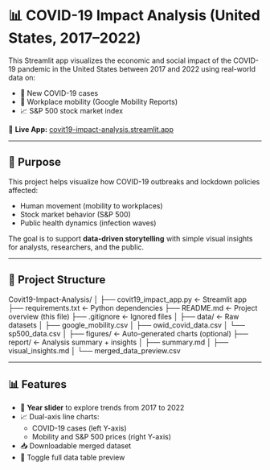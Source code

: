 # 📊 COVID-19 Impact Analysis (United States, 2017–2022)

This Streamlit app visualizes the economic and social impact of the COVID-19 pandemic in the United States between 2017 and 2022 using real-world data on:

- 🦠 New COVID-19 cases  
- 🏢 Workplace mobility (Google Mobility Reports)  
- 📈 S&P 500 stock market index

🔗 **Live App:** [covit19-impact-analysis.streamlit.app](https://covit19-impact-analysis-a9mxvwcrgxarlfutoe5ufy.streamlit.app/)

---

## 🎯 Purpose

This project helps visualize how COVID-19 outbreaks and lockdown policies affected:
- Human movement (mobility to workplaces)
- Stock market behavior (S&P 500)
- Public health dynamics (infection waves)

The goal is to support **data-driven storytelling** with simple visual insights for analysts, researchers, and the public.

---

## 📁 Project Structure

Covit19-Impact-Analysis/
│
├── covit19_impact_app.py ← Streamlit app
├── requirements.txt ← Python dependencies
├── README.md ← Project overview (this file)
├── .gitignore ← Ignored files
│
├── data/ ← Raw datasets
│ ├── google_mobility.csv
│ ├── owid_covid_data.csv
│ └── sp500_data.csv
│
├── figures/ ← Auto-generated charts (optional)
├── report/ ← Analysis summary + insights
│ ├── summary.md
│ ├── visual_insights.md
│ └── merged_data_preview.csv 


---

## 📊 Features

- 📅 **Year slider** to explore trends from 2017 to 2022
- 📈 Dual-axis line charts:
  - COVID-19 cases (left Y-axis)
  - Mobility and S&P 500 prices (right Y-axis)
- 📥 Downloadable merged dataset
- 🧾 Toggle full data table preview

